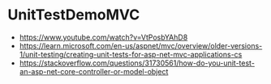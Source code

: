 # UnitTestDemoMVC

- https://www.youtube.com/watch?v=VtPosbYAhD8 
- https://learn.microsoft.com/en-us/aspnet/mvc/overview/older-versions-1/unit-testing/creating-unit-tests-for-asp-net-mvc-applications-cs
- https://stackoverflow.com/questions/31730561/how-do-you-unit-test-an-asp-net-core-controller-or-model-object
